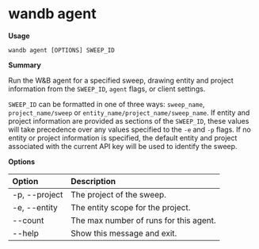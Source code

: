 # wandb agent

**Usage**

`wandb agent [OPTIONS] SWEEP_ID`

**Summary**

Run the W&B agent for a specified sweep, drawing entity and project information from the `SWEEP_ID`, `agent` flags, or client settings.

`SWEEP_ID`  can be formatted in one of three ways: `sweep_name`, `project_name/sweep` or `entity_name/project_name/sweep_name`. If entity and project information are provided as sections of the `SWEEP_ID`, these values will take precedence over any values specified to the `-e` and `-p` flags. If no entity or project information is specified, the default entity and project associated with the current API key will be used to identify the sweep. 

**Options**

| **Option** | **Description** |
| :--- | :--- |
| -p, --project | The project of the sweep. |
| -e, --entity | The entity scope for the project. |
| --count | The max number of runs for this agent. |
| --help | Show this message and exit. |

